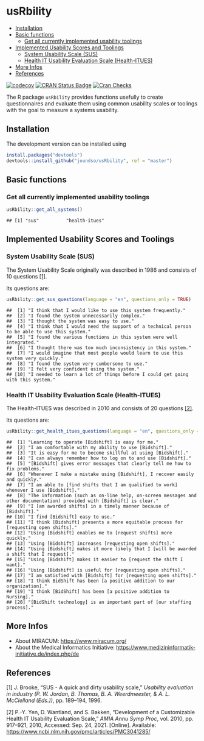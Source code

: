 usRbility
================

-   [Installation](#installation)
-   [Basic functions](#basic-functions)
    -   [Get all currently implemented usability
        toolings](#get-all-currently-implemented-usability-toolings)
-   [Implemented Usability Scores and
    Toolings](#implemented-usability-scores-and-toolings)
    -   [System Usability Scale (SUS)](#system-usability-scale-sus)
    -   [Health IT Usability Evaluation Scale
        (Health-ITUES)](#health-it-usability-evaluation-scale-health-itues)
-   [More Infos](#more-infos)
-   [References](#references)

<!-- badges: start -->

[![codecov](https://codecov.io/gh/joundso/usRbility/branch/master/graph/badge.svg)](https://codecov.io/gh/joundso/usRbility)
[![CRAN Status
Badge](https://www.r-pkg.org/badges/version-ago/usRbility)](https://cran.r-project.org/package=usRbility)
[![Cran
Checks](https://cranchecks.info/badges/worst/usRbility)](https://cran.r-project.org/web/checks/check_results_usRbility.html)

<!-- badges: end -->

The R package `usRbility` provides functions usefully to create
questionnaires and evaluate them using common usability scales or
toolings with the goal to measure a systems usability.

## Installation

<!---
You can install `usRbility` directly from CRAN:

```r
install.packages("usRbility")
```
-->

The development version can be installed using

``` r
install.packages("devtools")
devtools::install_github("joundso/usRbility", ref = "master")
```

## Basic functions

### Get all currently implemented usability toolings

``` r
usRbility::get_all_systems()
```

    ## [1] "sus"          "health-itues"

## Implemented Usability Scores and Toolings

### System Usability Scale (SUS)

The System Usability Scale originally was described in 1986 and consists
of 10 questions [\[1\]](#ref-brooke1996).

Its questions are:

<!-- ```{r list_sus_questions, results='asis'} -->
<!-- for (q in usRbility::get_sus_questions(language = "en", questions_only = TRUE)) { -->
<!--   cat(paste0("1. ", q, "\n")) -->
<!-- } -->
<!-- ``` -->

``` r
usRbility::get_sus_questions(language = "en", questions_only = TRUE)
```

    ##  [1] "I think that I would like to use this system frequently."                                  
    ##  [2] "I found the system unnecessarily complex."                                                 
    ##  [3] "I thought the system was easy to use."                                                     
    ##  [4] "I think that I would need the support of a technical person to be able to use this system."
    ##  [5] "I found the various functions in this system were well integrated."                        
    ##  [6] "I thought there was too much inconsistency in this system."                                
    ##  [7] "I would imagine that most people would learn to use this system very quickly."             
    ##  [8] "I found the system very cumbersome to use."                                                
    ##  [9] "I felt very confident using the system."                                                   
    ## [10] "I needed to learn a lot of things before I could get going with this system."

### Health IT Usability Evaluation Scale (Health-ITUES)

The Health-ITUES was described in 2010 and consists of 20 questions
[\[2\]](#ref-yen2010a).

Its questions are:

``` r
usRbility::get_health_itues_questions(language = "en", questions_only = TRUE)
```

    ##  [1] "Learning to operate [Bidshift] is easy for me."                                                                       
    ##  [2] "I am comfortable with my ability to use [Bidshift]."                                                                  
    ##  [3] "It is easy for me to become skillful at using [Bidshift]."                                                            
    ##  [4] "I can always remember how to log on to and use [Bidshift]."                                                           
    ##  [5] "[Bidshift] gives error messages that clearly tell me how to fix problems."                                            
    ##  [6] "Whenever I make a mistake using [Bidshift], I recover easily and quickly."                                            
    ##  [7] "I am able to [find shifts that I am qualified to work] whenever I use [Bidshift]."                                    
    ##  [8] "The information (such as on-line help, on-screen messages and other documentation) provided with [Bidshift] is clear."
    ##  [9] "I [am awarded shifts] in a timely manner because of [Bidshift]."                                                      
    ## [10] "I find [Bidshift] easy to use."                                                                                       
    ## [11] "I think [Bidshift] presents a more equitable process for [requesting open shifts]."                                   
    ## [12] "Using [Bidshift] enables me to [request shifts] more quickly."                                                        
    ## [13] "Using [Bidshift] increases [requesting open shifts]."                                                                 
    ## [14] "Using [Bidshift] makes it more likely that I [will be awarded a shift that I request]."                               
    ## [15] "Using [Bidshift] makes it easier to [request the shift I want]."                                                      
    ## [16] "Using [Bidshift] is useful for [requesting open shifts]."                                                             
    ## [17] "I am satisfied with [Bidshift] for [requesting open shifts]."                                                         
    ## [18] "I think BidShift has been [a positive addition to our organization]."                                                 
    ## [19] "I think [BidShift] has been [a positive addition to Nursing]."                                                        
    ## [20] "[BidShift technology] is an important part of [our staffing process]."

## More Infos

-   About MIRACUM: <https://www.miracum.org/>
-   About the Medical Informatics Initiative:
    <https://www.medizininformatik-initiative.de/index.php/de>

## References

<div id="refs" class="references csl-bib-body">

<div id="ref-brooke1996" class="csl-entry">

<span class="csl-left-margin">\[1\] </span><span
class="csl-right-inline">J. Brooke, “SUS - A quick and dirty usability
scale,” *Usability evaluation in industry (P. W. Jordan, B. Thomas, B.
A. Weerdmeester, & A. L. McClelland (Eds.))*, pp. 189–194, 1996.</span>

</div>

<div id="ref-yen2010a" class="csl-entry">

<span class="csl-left-margin">\[2\] </span><span
class="csl-right-inline">P.-Y. Yen, D. Wantland, and S. Bakken,
“Development of a Customizable Health IT Usability Evaluation Scale,”
*AMIA Annu Symp Proc*, vol. 2010, pp. 917–921, 2010, Accessed: Sep. 24,
2021. \[Online\]. Available:
<https://www.ncbi.nlm.nih.gov/pmc/articles/PMC3041285/></span>

</div>

</div>
